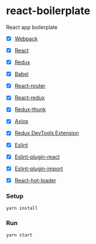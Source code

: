 # react-boilerplate
React app boilerplate

- [x] [Webpack](https://webpack.github.io)
- [x] [React](https://facebook.github.io/react/)
- [x] [Redux](https://github.com/reactjs/redux)
- [x] [Babel](https://babeljs.io/)
- [x] [React-router](https://github.com/ReactTraining/react-router)
- [x] [React-redux](https://github.com/reactjs/react-redux)
- [x] [Redux-thunk](https://github.com/gaearon/redux-thunk)
- [x] [Axios](https://github.com/mzabriskie/axios)
- [x] [Redux DevTools Extension](https://github.com/zalmoxisus/redux-devtools-extension)
- [x] [Eslint](https://github.com/eslint/eslint)
- [x] [Eslint-plugin-react](https://github.com/yannickcr/eslint-plugin-react)
- [x] [Eslint-plugin-import](https://github.com/benmosher/eslint-plugin-import)
- [x] [React-hot-loader](http://gaearon.github.io/react-hot-loader/)


### Setup
```
yarn install 
```
### Run
```
yarn start 
```
